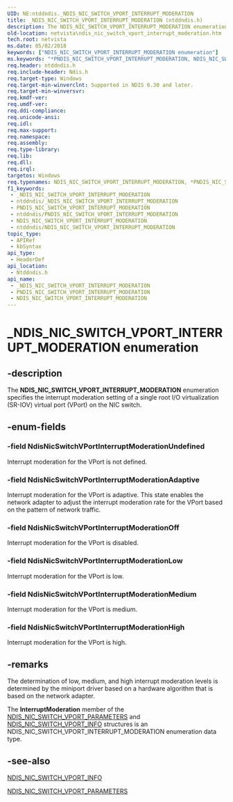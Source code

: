 ```yaml
---
UID: NE:ntddndis._NDIS_NIC_SWITCH_VPORT_INTERRUPT_MODERATION
title: _NDIS_NIC_SWITCH_VPORT_INTERRUPT_MODERATION (ntddndis.h)
description: The NDIS_NIC_SWITCH_VPORT_INTERRUPT_MODERATION enumeration specifies the interrupt moderation setting of a single root I/O virtualization (SR-IOV) virtual port (VPort) on the NIC switch.
old-location: netvista\ndis_nic_switch_vport_interrupt_moderation.htm
tech.root: netvista
ms.date: 05/02/2018
keywords: ["NDIS_NIC_SWITCH_VPORT_INTERRUPT_MODERATION enumeration"]
ms.keywords: "*PNDIS_NIC_SWITCH_VPORT_INTERRUPT_MODERATION, NDIS_NIC_SWITCH_VPORT_INTERRUPT_MODERATION, NDIS_NIC_SWITCH_VPORT_INTERRUPT_MODERATION enumeration [Network Drivers Starting with Windows Vista], NdisNicSwitchVPortIntModAdaptive, NdisNicSwitchVPortIntModHigh, NdisNicSwitchVPortIntModLow, NdisNicSwitchVPortIntModMedium, NdisNicSwitchVPortIntModOff, NdisNicSwitchVPortIntModUndefined, PNDIS_NIC_SWITCH_VPORT_INTERRUPT_MODERATION, PNDIS_NIC_SWITCH_VPORT_INTERRUPT_MODERATION enumeration pointer [Network Drivers Starting with Windows Vista], _NDIS_NIC_SWITCH_VPORT_INTERRUPT_MODERATION, netvista.ndis_nic_switch_vport_interrupt_moderation, ntddndis/NDIS_NIC_SWITCH_VPORT_INTERRUPT_MODERATION, ntddndis/NdisNicSwitchVPortIntModAdaptive, ntddndis/NdisNicSwitchVPortIntModHigh, ntddndis/NdisNicSwitchVPortIntModLow, ntddndis/NdisNicSwitchVPortIntModMedium, ntddndis/NdisNicSwitchVPortIntModOff, ntddndis/NdisNicSwitchVPortIntModUndefined, ntddndis/PNDIS_NIC_SWITCH_VPORT_INTERRUPT_MODERATION"
req.header: ntddndis.h
req.include-header: Ndis.h
req.target-type: Windows
req.target-min-winverclnt: Supported in NDIS 6.30 and later.
req.target-min-winversvr: 
req.kmdf-ver: 
req.umdf-ver: 
req.ddi-compliance: 
req.unicode-ansi: 
req.idl: 
req.max-support: 
req.namespace: 
req.assembly: 
req.type-library: 
req.lib: 
req.dll: 
req.irql: 
targetos: Windows
req.typenames: NDIS_NIC_SWITCH_VPORT_INTERRUPT_MODERATION, *PNDIS_NIC_SWITCH_VPORT_INTERRUPT_MODERATION
f1_keywords:
 - _NDIS_NIC_SWITCH_VPORT_INTERRUPT_MODERATION
 - ntddndis/_NDIS_NIC_SWITCH_VPORT_INTERRUPT_MODERATION
 - PNDIS_NIC_SWITCH_VPORT_INTERRUPT_MODERATION
 - ntddndis/PNDIS_NIC_SWITCH_VPORT_INTERRUPT_MODERATION
 - NDIS_NIC_SWITCH_VPORT_INTERRUPT_MODERATION
 - ntddndis/NDIS_NIC_SWITCH_VPORT_INTERRUPT_MODERATION
topic_type:
 - APIRef
 - kbSyntax
api_type:
 - HeaderDef
api_location:
 - Ntddndis.h
api_name:
 - _NDIS_NIC_SWITCH_VPORT_INTERRUPT_MODERATION
 - PNDIS_NIC_SWITCH_VPORT_INTERRUPT_MODERATION
 - NDIS_NIC_SWITCH_VPORT_INTERRUPT_MODERATION
---
```


# _NDIS_NIC_SWITCH_VPORT_INTERRUPT_MODERATION enumeration


## -description

The <b>NDIS_NIC_SWITCH_VPORT_INTERRUPT_MODERATION</b> enumeration specifies the interrupt moderation setting of a single root I/O virtualization (SR-IOV) virtual port (VPort) on the NIC switch.

## -enum-fields

### -field NdisNicSwitchVPortInterruptModerationUndefined

Interrupt moderation for the VPort is not defined.

### -field NdisNicSwitchVPortInterruptModerationAdaptive

Interrupt moderation for the VPort is adaptive. This state enables the network adapter to adjust the interrupt moderation rate for the VPort based on the pattern of network traffic.

### -field NdisNicSwitchVPortInterruptModerationOff

Interrupt moderation for the VPort is disabled.

### -field NdisNicSwitchVPortInterruptModerationLow

Interrupt moderation for the VPort is low.

### -field NdisNicSwitchVPortInterruptModerationMedium

Interrupt moderation for the VPort is medium.

### -field NdisNicSwitchVPortInterruptModerationHigh

Interrupt moderation for the VPort is high.


## -remarks

The determination of low, medium, and high interrupt moderation levels is determined by the miniport driver based on a hardware algorithm that is based on the network adapter.

The <b>InterruptModeration</b> member of the <a href="/windows-hardware/drivers/ddi/ntddndis/ns-ntddndis-_ndis_nic_switch_vport_parameters">NDIS_NIC_SWITCH_VPORT_PARAMETERS</a> and <a href="/windows-hardware/drivers/ddi/ntddndis/ns-ntddndis-_ndis_nic_switch_vport_info">NDIS_NIC_SWITCH_VPORT_INFO</a> structures is an NDIS_NIC_SWITCH_VPORT_INTERRUPT_MODERATION enumeration data type.

## -see-also

<b></b>



<a href="/windows-hardware/drivers/ddi/ntddndis/ns-ntddndis-_ndis_nic_switch_vport_info">NDIS_NIC_SWITCH_VPORT_INFO</a>



<a href="/windows-hardware/drivers/ddi/ntddndis/ns-ntddndis-_ndis_nic_switch_vport_parameters">NDIS_NIC_SWITCH_VPORT_PARAMETERS</a>

